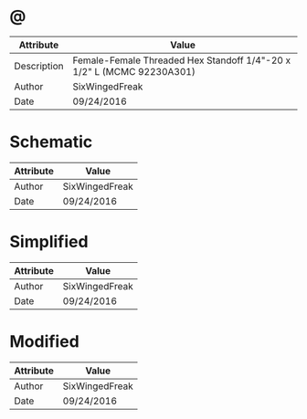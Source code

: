 # @
| Attribute | Value |
| ---  | ---     |
| Description | Female-Female Threaded Hex Standoff 1/4&quot;-20 x 1/2&quot; L (MCMC 92230A301) |
| Author | SixWingedFreak |
| Date | 09/24/2016 |
# Schematic
| Attribute | Value |
| ---  | ---     |
| Author | SixWingedFreak |
| Date | 09/24/2016 |
# Simplified
| Attribute | Value |
| ---  | ---     |
| Author | SixWingedFreak |
| Date | 09/24/2016 |
# Modified
| Attribute | Value |
| ---  | ---     |
| Author | SixWingedFreak |
| Date | 09/24/2016 |
